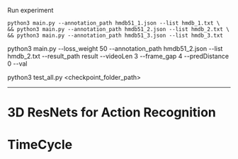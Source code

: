 Run experiment

```
python3 main.py --annotation_path hmdb51_1.json --list hmdb_1.txt \ 
&& python3 main.py --annotation_path hmdb51_2.json --list hmdb_2.txt \ 
&& python3 main.py --annotation_path hmdb51_3.json --list hmdb_3.txt
```

python3 main.py --loss_weight 50 --annotation_path hmdb51_2.json --list hmdb_2.txt --result_path result --videoLen 3 --frame_gap 4 --predDistance 0 --val


python3 test_all.py <checkpoint_folder_path>




____________________


# 3D ResNets for Action Recognition

# TimeCycle


